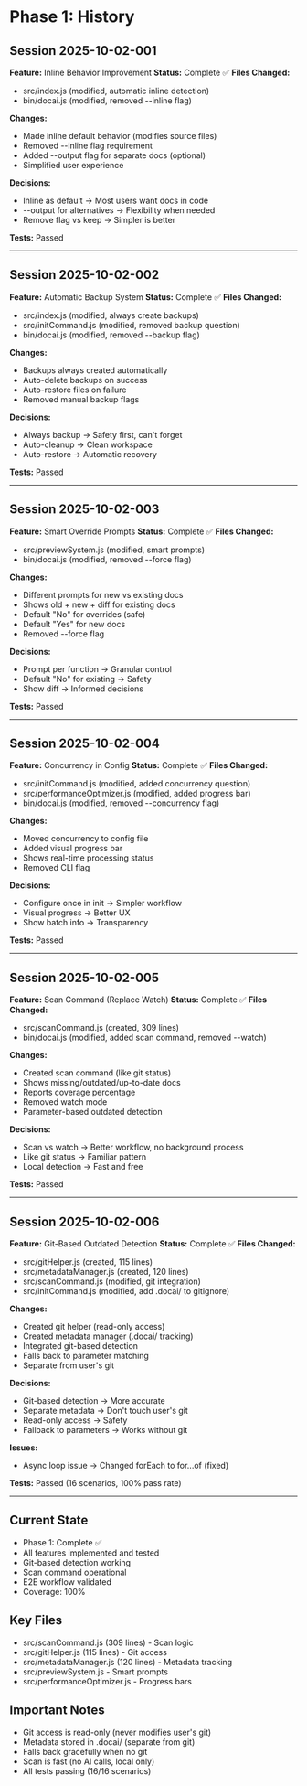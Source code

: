 # Phase 1: History

## Session 2025-10-02-001

**Feature:** Inline Behavior Improvement
**Status:** Complete ✅
**Files Changed:**
- src/index.js (modified, automatic inline detection)
- bin/docai.js (modified, removed --inline flag)

**Changes:**
- Made inline default behavior (modifies source files)
- Removed --inline flag requirement
- Added --output flag for separate docs (optional)
- Simplified user experience

**Decisions:**
- Inline as default → Most users want docs in code
- --output for alternatives → Flexibility when needed
- Remove flag vs keep → Simpler is better

**Tests:** Passed

---

## Session 2025-10-02-002

**Feature:** Automatic Backup System
**Status:** Complete ✅
**Files Changed:**
- src/index.js (modified, always create backups)
- src/initCommand.js (modified, removed backup question)
- bin/docai.js (modified, removed --backup flag)

**Changes:**
- Backups always created automatically
- Auto-delete backups on success
- Auto-restore files on failure
- Removed manual backup flags

**Decisions:**
- Always backup → Safety first, can't forget
- Auto-cleanup → Clean workspace
- Auto-restore → Automatic recovery

**Tests:** Passed

---

## Session 2025-10-02-003

**Feature:** Smart Override Prompts
**Status:** Complete ✅
**Files Changed:**
- src/previewSystem.js (modified, smart prompts)
- bin/docai.js (modified, removed --force flag)

**Changes:**
- Different prompts for new vs existing docs
- Shows old + new + diff for existing docs
- Default "No" for overrides (safe)
- Default "Yes" for new docs
- Removed --force flag

**Decisions:**
- Prompt per function → Granular control
- Default "No" for existing → Safety
- Show diff → Informed decisions

**Tests:** Passed

---

## Session 2025-10-02-004

**Feature:** Concurrency in Config
**Status:** Complete ✅
**Files Changed:**
- src/initCommand.js (modified, added concurrency question)
- src/performanceOptimizer.js (modified, added progress bar)
- bin/docai.js (modified, removed --concurrency flag)

**Changes:**
- Moved concurrency to config file
- Added visual progress bar
- Shows real-time processing status
- Removed CLI flag

**Decisions:**
- Configure once in init → Simpler workflow
- Visual progress → Better UX
- Show batch info → Transparency

**Tests:** Passed

---

## Session 2025-10-02-005

**Feature:** Scan Command (Replace Watch)
**Status:** Complete ✅
**Files Changed:**
- src/scanCommand.js (created, 309 lines)
- bin/docai.js (modified, added scan command, removed --watch)

**Changes:**
- Created scan command (like git status)
- Shows missing/outdated/up-to-date docs
- Reports coverage percentage
- Removed watch mode
- Parameter-based outdated detection

**Decisions:**
- Scan vs watch → Better workflow, no background process
- Like git status → Familiar pattern
- Local detection → Fast and free

**Tests:** Passed

---

## Session 2025-10-02-006

**Feature:** Git-Based Outdated Detection
**Status:** Complete ✅
**Files Changed:**
- src/gitHelper.js (created, 115 lines)
- src/metadataManager.js (created, 120 lines)
- src/scanCommand.js (modified, git integration)
- src/initCommand.js (modified, add .docai/ to gitignore)

**Changes:**
- Created git helper (read-only access)
- Created metadata manager (.docai/ tracking)
- Integrated git-based detection
- Falls back to parameter matching
- Separate from user's git

**Decisions:**
- Git-based detection → More accurate
- Separate metadata → Don't touch user's git
- Read-only access → Safety
- Fallback to parameters → Works without git

**Issues:**
- Async loop issue → Changed forEach to for...of (fixed)

**Tests:** Passed (16 scenarios, 100% pass rate)

---

## Current State
- Phase 1: Complete ✅
- All features implemented and tested
- Git-based detection working
- Scan command operational
- E2E workflow validated
- Coverage: 100%

## Key Files
- src/scanCommand.js (309 lines) - Scan logic
- src/gitHelper.js (115 lines) - Git access
- src/metadataManager.js (120 lines) - Metadata tracking
- src/previewSystem.js - Smart prompts
- src/performanceOptimizer.js - Progress bars

## Important Notes
- Git access is read-only (never modifies user's git)
- Metadata stored in .docai/ (separate from git)
- Falls back gracefully when no git
- Scan is fast (no AI calls, local only)
- All tests passing (16/16 scenarios)
